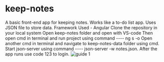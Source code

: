 # keep-notes
A basic front-end app for keeping notes. 
Works like a to-do list app. Uses JSON file to store data.
Framework Used - Angular
Clone the repository in your local system
Open keep-notes folder and open with VS-code
Then open cmd in terminal and run project using command ----  ng s -o
Open another cmd in terminal and navigate to keep-notes-data folder using cmd.
Start json-server using command ----  json-server -w notes.json.
After the app runs use code 123 to login.
![guide 1](https://github.com/raman-1999/keep-notes/assets/83714476/f46a5669-b3a4-46e7-ac60-be8c751eee76)
